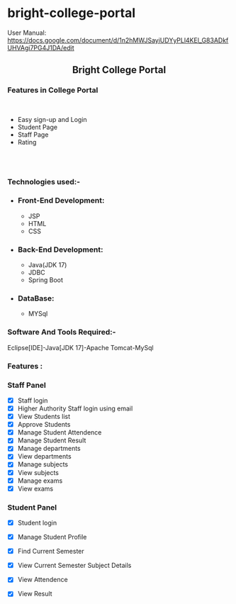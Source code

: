 # bright-college-portal
User Manual: https://docs.google.com/document/d/1n2hMWJSayiUDYyPLl4KEl_G83ADkfUHVAgi7PG4J1DA/edit
<div align="center"> <h2>Bright College Portal</h2></div>
<h3>Features in  College Portal</h3>
<br>
<ul>
<li> Easy sign-up and Login</li>
<li> Student Page</li>
<li> Staff Page</li>
<li> Rating</li></ul>
<br>
<br>
<h3>Technologies used:-</h3>
<ul>
<li><h3>Front-End Development:</h3>
<ul>
<li>JSP</li>
<li>HTML</li>
<li>CSS</li></ul>
<li><h3>Back-End Development:</h3>
<ul>
<li>Java(JDK 17)</li>
<li>JDBC</li>
<li>Spring Boot</li></ul>
<li><h3>DataBase:</h3>
<ul>
<li>MYSql</li></ul>
</ul>
<h3>Software And Tools Required:- </h3> <p>Eclipse[IDE]-Java[JDK 17]-Apache Tomcat-MySql</p>
<h3>Features :</h3>
<h3>Staff Panel</h3>

- [x] Staff login
- [x] Higher Authority Staff login using email
- [x] View Students list
- [x] Approve Students
- [x] Manage Student Attendence
- [x] Manage Student Result
- [x] Manage departments
- [x] View departments
- [x] Manage subjects
- [x] View subjects
- [x] Manage exams
- [x] View exams
      
<h3>Student Panel</h3>

- [x] Student login
- [x] Manage Student Profile
- [x] Find Current Semester
- [x] View Current Semester Subject Details
- [x] View Attendence
- [x] View Result
      
